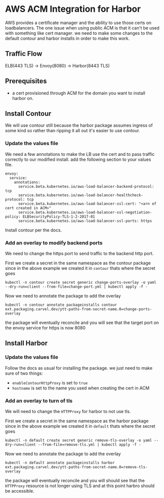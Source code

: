 # AWS ACM Integration for Harbor

AWS provides a certificate manager and the ability to use those certs on loadbalancers. The one issue when using public ACM  is that it can't be used with something like cert manager. we need to make some changes to the default contour and harbor installs in order to make this work.


## Traffic Flow

ELB(443 TLS) -> Envoy(8080) -> Harbor(8443 TLS) 

## Prerequisites

* a cert provisioned through ACM for the domain you want to install harbor on.


## Install Contour

We will use contour still because the harbor package assumes ingress of some kind so rather than ripping it all out it's easier to use contour.


### Update the values file

We need a few annotations to make the LB use the cert and to pass traffic correctly to our modified install. add the following section to your values file.

```
envoy: 
  service: 
    annotations: 
      service.beta.kubernetes.io/aws-load-balancer-backend-protocol: tcp
      service.beta.kubernetes.io/aws-load-balancer-healthcheck-protocol: tcp
      service.beta.kubernetes.io/aws-load-balancer-ssl-cert: "<arn of cert created in ACM>"
      service.beta.kubernetes.io/aws-load-balancer-ssl-negotiation-policy: ELBSecurityPolicy-TLS-1-2-2017-01
      service.beta.kubernetes.io/aws-load-balancer-ssl-ports: https
```

Install contour per the docs.


### Add an overlay to modify backend ports

We need to change the https port to send traffic to the backend http port.

First we create a secret in the same namespace as the contour package since in the above example we created it in `contour` thats where the secret goes

```
kubectl -n contour create secret generic change-ports-overlay -o yaml --dry-run=client --from-file=change-port.yml | kubectl apply -f -
```

Now we need to annotate the package to add the overlay

```
kubectl -n contour annotate packageinstalls contour ext.packaging.carvel.dev/ytt-paths-from-secret-name.0=change-ports-overlay
```


the package will eventually reconcile and you will see that the target port on the envoy service for https is now 8080


## Install Harbor

### Update the values file

Follow the docs as usual for installing the package. we just need to make sure of two things:

* `enableContourHttpProxy` is set to `true`
* `hostname` is set to the name you used when creating the cert in ACM

### Add an overlay to turn of tls

We will need to change the `HTTPProxy` for harbor to not use tls.

First we create a secret in the same namespace as the harbor package since in the above example we created it in `default` thats where the secret goes

```
kubectl -n default create secret generic remove-tls-overlay -o yaml --dry-run=client --from-file=remove-tls.yml | kubectl apply -f -
```

Now we need to annotate the package to add the overlay

```
kubectl -n default annotate packageinstalls harbor ext.packaging.carvel.dev/ytt-paths-from-secret-name.0=remove-tls-overlay
```


the package will eventually reconcile and you will should see that the `HTTPProxy` resource is not longer using TLS and at this point harbro should be accessible.
